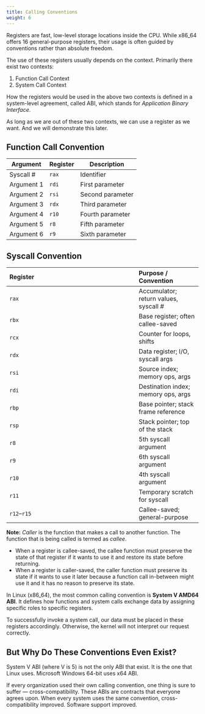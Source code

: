 ```yaml
---
title: Calling Conventions
weight: 6
---
```


Registers are fast, low-level storage locations inside the CPU. While x86\_64 offers 16 general-purpose registers, their usage is often guided by conventions rather than absolute freedom.

The use of these registers usually depends on the context. Primarily there exist two contexts:

1. Function Call Context
2. System Call Context

How the registers would be used in the above two contexts is defined in a system-level agreement, called ABI, which stands for _Application Binary Interface_.

As long as we are out of these two contexts, we can use a register as we want. And we will demonstrate this later.

## Function Call Convention

| Argument   | Register | Description      |
| ---------- | -------- | ---------------- |
| Syscall #  | `rax`    | Identifier       |
| Argument 1 | `rdi`    | First parameter  |
| Argument 2 | `rsi`    | Second parameter |
| Argument 3 | `rdx`    | Third parameter  |
| Argument 4 | `r10`    | Fourth parameter |
| Argument 5 | `r8`     | Fifth parameter  |
| Argument 6 | `r9`     | Sixth parameter  |

## Syscall Convention

<table><thead style="text-align:left"><tr><th width="323">Register</th><th>Purpose / Convention</th></tr></thead><tbody><tr><td><code>rax</code></td><td>Accumulator; return values, syscall #</td></tr><tr><td><code>rbx</code></td><td>Base register; often callee-saved</td></tr><tr><td><code>rcx</code></td><td>Counter for loops, shifts</td></tr><tr><td><code>rdx</code></td><td>Data register; I/O, syscall args</td></tr><tr><td><code>rsi</code></td><td>Source index; memory ops, args</td></tr><tr><td><code>rdi</code></td><td>Destination index; memory ops, args</td></tr><tr><td><code>rbp</code></td><td>Base pointer; stack frame reference</td></tr><tr><td><code>rsp</code></td><td>Stack pointer; top of the stack</td></tr><tr><td><code>r8</code></td><td>5th syscall argument</td></tr><tr><td><code>r9</code></td><td>6th syscall argument</td></tr><tr><td><code>r10</code></td><td>4th syscall argument</td></tr><tr><td><code>r11</code></td><td>Temporary scratch for syscall</td></tr><tr><td><code>r12</code>–<code>r15</code></td><td>Callee-saved; general-purpose</td></tr></tbody></table>

**Note:** _Caller_ is the function that makes a call to another function. The function that is being called is termed as _callee_.

* When a register is callee-saved, the callee function must preserve the state of that register if it wants to use it and restore its state before returning.
* When a register is caller-saved, the caller function must preserve its state if it wants to use it later because a function call in-between might use it and it has no reason to preserve its state.

In Linux (x86\_64), the most common calling convention is **System V AMD64 ABI**. It defines how functions and system calls exchange data by assigning specific roles to specific registers.

To successfully invoke a system call, our data must be placed in these registers accordingly. Otherwise, the kernel will not interpret our request correctly.

## But Why Do These Conventions Even Exist?

System V ABI (where V is 5) is not the only ABI that exist. It is the one that Linux uses. Microsoft Windows 64-bit uses x64 ABI.

If every organization used their own calling convention, one thing is sure to suffer — cross-compatibility. These ABIs are contracts that everyone agrees upon. When every system uses the same convention, cross-compatibility improved. Software support improved.
